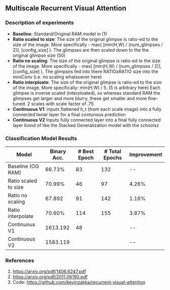## Multiscale Recurrent Visual Attention


### Description of experiments
- **Baseline**: Standard/Original RAM model in (1)
- **Ratio scaled to size**: The size of the original glimpse is ratio-ed to the size of the image. More specifically - max( [min(H,W) / (num_glimpses / 2)], [config_size] ). The glimpses are then scaled down to the the original glimpse size (50)
- **Ratio no scaling**: The size of the original glimpse is ratio-ed to the size of the image. More specifically - max( [min(H,W) / (num_glimpses / 2)], [config_size] ). The glimpses fed into there RATIOxRATIO size into the miniConv (i.e. no scaling whatsoever here)
- **Ratio interploate**: The size of the original glimpse is ratio-ed to the size of the image. More specifically: min(H,W) / 5. (5 is arbitrary here) Each glimpse is inverse scaled (interploated), so whereas standard RAM the glimpses get larger and more blurry, these get smaller and more fine-tuned. 2 scales with scale factor of .75
- **Continuous V1**: inputs flattened h_t (from each scale image) into a fully connected lienar layer for a final contunous prediction
- **Continuous V2** Inputs fully connected layer into a final fully connected layer kiond of like the Stacked Generalization model with the schoolsz


### Classification Model Results

|       Model            |   Binary Acc.  |   # Best Epoch  | # Total Epochs  |  Improvement
|------------------------|----------------|-----------------|-----------------|--------------
| Baseline (OG RAM)      |     66.73%     |        83       |       132       |      --
| Ratio scaled to size   |     70.99%     |        46       |        97       |     4.26%
| Ratio no scaling       |     67.892     |        91       |       142       |     1.16%
| Ratio interpolate      |     70.60%     |       114       |       155       |     3.87%
| Continuous V1          |    1613.192    |        48       |                 |      --
| Continuous V2          |    1583.119    |                 |                 |      --

### References
1. https://arxiv.org/pdf/1406.6247.pdf
2. https://arxiv.org/pdf/2011.06190.pdf
3. Code: https://github.com/kevinzakka/recurrent-visual-attention


